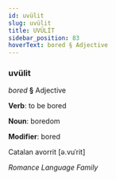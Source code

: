 ```yaml
---
id: uvülit
slug: uvülit
title: UVÜLİT
sidebar_position: 83
hoverText: bored § Adjective
---
```


### uvülit

*bored* **§** Adjective

**Verb**: to be bored

**Noun**: boredom

**Modifier**: bored

Catalan avorrit [ə.vuˈrit]

*Romance Language Family*